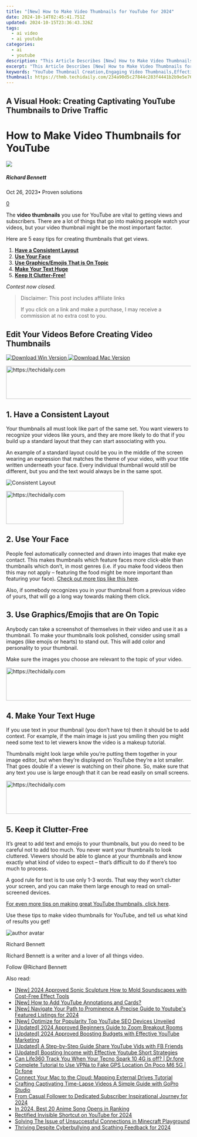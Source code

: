 ```yaml
---
title: "[New] How to Make Video Thumbnails for YouTube for 2024"
date: 2024-10-14T02:45:41.751Z
updated: 2024-10-15T23:36:43.326Z
tags:
  - ai video
  - ai youtube
categories:
  - ai
  - youtube
description: "This Article Describes [New] How to Make Video Thumbnails for YouTube for 2024"
excerpt: "This Article Describes [New] How to Make Video Thumbnails for YouTube for 2024"
keywords: "YouTube Thumbnail Creation,Engaging Video Thumbnails,Effective Thumbnail Design,Crafting YouTube Attractors,Professional Video Summaries,Captivating Video Thumbnails,Optimizing Video Images"
thumbnail: https://thmb.techidaily.com/234a90d5c27844c283f4441b2b9e5e76ee9e8064b4a1ba5d5f5c1598b8d0670d.jpg
---
```


## A Visual Hook: Creating Captivating YouTube Thumbnails to Drive Traffic

# How to Make Video Thumbnails for YouTube

![](https://images.wondershare.com/filmora/article-images/richard-bennett.jpg)

##### Richard Bennett

 Oct 26, 2023• Proven solutions

[0](#commentsBoxSeoTemplate)

The **video thumbnails** you use for YouTube are vital to getting views and subscribers. There are a lot of things that go into making people watch your videos, but your video thumbnail might be the most important factor.

Here are 5 easy tips for creating thumbnails that get views.

1. **[Have a Consistent Layout](#one)**
2. **[Use Your Face](#two)**
3. **[Use Graphics/Emojis That is On Topic](#three)**
4. **[Make Your Text Huge](#four)**
5. **[Keep It Clutter-Free!](#five)**

 _Contest now closed._

>  Disclaimer: This post includes affiliate links
>
>  If you click on a link and make a purchase, I may receive a commission at no extra cost to you.
>

## Edit Your Videos Before Creating Video Thumbnails

[![Download Win Version](https://images.wondershare.com/filmora/guide/download-btn-win.jpg) ](https://tools.techidaily.com/wondershare/filmora/download/) [![Download Mac Version](https://images.wondershare.com/filmora/guide/download-btn-mac.jpg) ](https://tools.techidaily.com/wondershare/filmora/download/)

<!-- affiliate ads begin -->
<a href="https://appsumo.8odi.net/c/5597632/2144271/7443" target="_top" id="2144271">
  <img src="//a.impactradius-go.com/display-ad/7443-2144271" border="0" alt="https://techidaily.com" width="600" height="90"/>
</a>
<img height="0" width="0" src="https://appsumo.8odi.net/i/5597632/2144271/7443" style="position:absolute;visibility:hidden;" border="0" />
<!-- affiliate ads end -->

## 1\. Have a Consistent Layout

Your thumbnails all must look like part of the same set. You want viewers to recognize your videos like yours, and they are more likely to do that if you build up a standard layout that they can start associating with you.

An example of a standard layout could be you in the middle of the screen wearing an expression that matches the theme of your video, with your title written underneath your face. Every individual thumbnail would still be different, but you and the text would always be in the same spot.

![Consistent Layout](https://images.wondershare.com/filmora/article-images/consistent-layout.jpg)

<!-- affiliate ads begin -->
<a href="https://25home.pxf.io/c/5597632/2148647/16836" target="_top" id="2148647">
  <img src="//a.impactradius-go.com/display-ad/16836-2148647" border="0" alt="https://techidaily.com" width="320" height="90"/>
</a>
<img height="0" width="0" src="https://25home.pxf.io/i/5597632/2148647/16836" style="position:absolute;visibility:hidden;" border="0" />
<!-- affiliate ads end -->

## **2\. Use Your Face**

People feel automatically connected and drawn into images that make eye contact. This makes thumbnails which feature faces more click-able than thumbnails which don’t, in most genres (i.e. if you make food videos then this may not apply – featuring the food might be more important than featuring your face). [Check out more tips like this here](https://tools.techidaily.com/wondershare/filmora/download/).

Also, if somebody recognizes you in your thumbnail from a previous video of yours, that will go a long way towards making them click.

## 3\. Use Graphics/Emojis that are On Topic

Anybody can take a screenshot of themselves in their video and use it as a thumbnail. To make your thumbnails look polished, consider using small images (like emojis or hearts) to stand out. This will add color and personality to your thumbnail.

Make sure the images you choose are relevant to the topic of your video.

<!-- affiliate ads begin -->
<a href="https://aligracehair.sjv.io/c/5597632/1915830/19272" target="_top" id="1915830">
  <img src="//a.impactradius-go.com/display-ad/19272-1915830" border="0" alt="https://techidaily.com" width="728" height="90"/>
</a>
<img height="0" width="0" src="https://aligracehair.sjv.io/i/5597632/1915830/19272" style="position:absolute;visibility:hidden;" border="0" />
<!-- affiliate ads end -->

## 4\. Make Your Text Huge

If you use text in your thumbnail (you don’t have to) then it should be to add context. For example, if the main image is just you smiling then you might need some text to let viewers know the video is a makeup tutorial.

Thumbnails might look large while you’re putting them together in your image editor, but when they’re displayed on YouTube they’re a lot smaller. That goes double if a viewer is watching on their phone. So, make sure that any text you use is large enough that it can be read easily on small screens.

<!-- affiliate ads begin -->
<a href="https://ephamedtechinc.pxf.io/c/5597632/2145009/26400" target="_top" id="2145009">
  <img src="//a.impactradius-go.com/display-ad/26400-2145009" border="0" alt="https://techidaily.com" width="728" height="90"/>
</a>
<img height="0" width="0" src="https://ephamedtechinc.pxf.io/i/5597632/2145009/26400" style="position:absolute;visibility:hidden;" border="0" />
<!-- affiliate ads end -->

## 5\. Keep it Clutter-Free

It’s great to add text and emojis to your thumbnails, but you do need to be careful not to add too much. You never want your thumbnails to look cluttered. Viewers should be able to glance at your thumbnails and know exactly what kind of video to expect – that’s difficult to do if there’s too much to process.

A good rule for text is to use only 1-3 words. That way they won’t clutter your screen, and you can make them large enough to read on small-screened devices.

 [For even more tips on making great YouTube thumbnails, click here](https://tools.techidaily.com/wondershare/filmora/download/).

Use these tips to make video thumbnails for YouTube, and tell us what kind of results you get!

![author avatar](https://images.wondershare.com/filmora/article-images/richard-bennett.jpg)

Richard Bennett

Richard Bennett is a writer and a lover of all things video.

Follow @Richard Bennett

<ins class="adsbygoogle"
     style="display:block"
     data-ad-format="autorelaxed"
     data-ad-client="ca-pub-7571918770474297"
     data-ad-slot="1223367746"></ins>

<ins class="adsbygoogle"
     style="display:block"
     data-ad-client="ca-pub-7571918770474297"
     data-ad-slot="8358498916"
     data-ad-format="auto"
     data-full-width-responsive="true"></ins>

<span class="atpl-alsoreadstyle">Also read:</span>
<div><ul>
<li><a href="https://fox-boxes.techidaily.com/new-2024-approved-sonic-sculpture-how-to-mold-soundscapes-with-cost-free-effect-tools/"><u>[New] 2024 Approved Sonic Sculpture How to Mold Soundscapes with Cost-Free Effect Tools</u></a></li>
<li><a href="https://youtube-docs.techidaily.com/ow-to-add-youtube-annotations-and-cards/"><u>[New] How to Add YouTube Annotations and Cards?</u></a></li>
<li><a href="https://youtube-docs.techidaily.com/avigate-your-path-to-prominence-a-precise-guide-to-youtubes-featured-listings-for-2024/"><u>[New] Navigate Your Path to Prominence A Precise Guide to Youtube's Featured Listings for 2024</u></a></li>
<li><a href="https://youtube-docs.techidaily.com/ptimize-for-popularity-top-youtube-seo-devices-unveiled/"><u>[New] Optimize for Popularity Top YouTube SEO Devices Unveiled</u></a></li>
<li><a href="https://screen-activity-recording.techidaily.com/updated-2024-approved-beginners-guide-to-zoom-breakout-rooms/"><u>[Updated] 2024 Approved Beginners Guide to Zoom Breakout Rooms</u></a></li>
<li><a href="https://facebook-record-videos.techidaily.com/updated-2024-approved-boosting-budgets-with-effective-youtube-marketing/"><u>[Updated] 2024 Approved Boosting Budgets with Effective YouTube Marketing</u></a></li>
<li><a href="https://youtube-docs.techidaily.com/ed-a-step-by-step-guide-share-youtube-vids-with-fb-friends/"><u>[Updated] A Step-by-Step Guide Share YouTube Vids with FB Friends</u></a></li>
<li><a href="https://youtube-docs.techidaily.com/ed-boosting-income-with-effective-youtube-short-strategies/"><u>[Updated] Boosting Income with Effective Youtube Short Strategies</u></a></li>
<li><a href="https://fake-location.techidaily.com/can-life360-track-you-when-your-tecno-spark-10-4g-is-off-drfone-by-drfone-virtual-android/"><u>Can Life360 Track You When Your Tecno Spark 10 4G is off? | Dr.fone</u></a></li>
<li><a href="https://fake-location.techidaily.com/complete-tutorial-to-use-vpna-to-fake-gps-location-on-poco-m6-5g-drfone-by-drfone-virtual-android/"><u>Complete Tutorial to Use VPNa to Fake GPS Location On Poco M6 5G | Dr.fone</u></a></li>
<li><a href="https://technical-tips.techidaily.com/connect-your-mac-to-the-cloud-mapping-external-drives-tutorial/"><u>Connect Your Mac to the Cloud: Mapping External Drives Tutorial</u></a></li>
<li><a href="https://extra-information.techidaily.com/crafting-captivating-time-lapse-videos-a-simple-guide-with-gopro-studio/"><u>Crafting Captivating Time-Lapse Videos A Simple Guide with GoPro Studio</u></a></li>
<li><a href="https://youtube-docs.techidaily.com/casual-follower-to-dedicated-subscriber-inspirational-journey-for-2024/"><u>From Casual Follower to Dedicated Subscriber Inspirational Journey for 2024</u></a></li>
<li><a href="https://article-helps.techidaily.com/in-2024-best-20-anime-song-opens-in-ranking/"><u>In 2024, Best 20 Anime Song Opens in Ranking</u></a></li>
<li><a href="https://youtube-docs.techidaily.com/fied-invisible-shortcut-on-youtube-for-2024/"><u>Rectified Invisible Shortcut on YouTube for 2024</u></a></li>
<li><a href="https://program-issues.techidaily.com/solving-the-issue-of-unsuccessful-connections-in-minecraft-playground/"><u>Solving The Issue of Unsuccessful Connections in Minecraft Playground</u></a></li>
<li><a href="https://youtube-docs.techidaily.com/ing-despite-cyberbullying-and-scathing-feedback-for-2024/"><u>Thriving Despite Cyberbullying and Scathing Feedback for 2024</u></a></li>
</ul></div>

